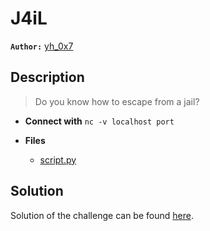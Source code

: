 # J4iL

**`Author:`** [yh_0x7](https://github.com/yh-0x7)

## Description

> Do you know how to escape from a jail?
   


- **Connect with** `nc -v localhost port`

- **Files** 
 	- [script.py](challenge/script.py)  





## Solution
Solution of the challenge can be found [here](solution/).
